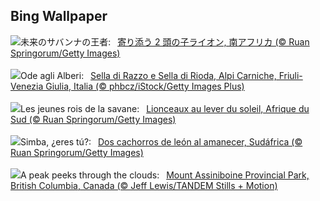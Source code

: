 ## Bing Wallpaper
![](https://www.bing.com/th?id=OHR.LionCubs_JA-JP4693137175_UHD.jpg&w=1000)未来のサバンナの王者:&nbsp;&ensp;[寄り添う 2 頭の子ライオン, 南アフリカ (© Ruan Springorum/Getty Images)](https://www.bing.com/th?id=OHR.LionCubs_JA-JP4693137175_UHD.jpg)
<br><br/>
![](https://www.bing.com/th?id=OHR.NationalTreeDay_IT-IT7236455581_UHD.jpg&w=1000)Ode agli Alberi:&nbsp;&ensp;[Sella di Razzo e Sella di Rioda, Alpi Carniche, Friuli-Venezia Giulia, Italia (© phbcz/iStock/Getty Images Plus)](https://www.bing.com/th?id=OHR.NationalTreeDay_IT-IT7236455581_UHD.jpg)
<br><br/>
![](https://www.bing.com/th?id=OHR.LionCubs_FR-FR2539679303_UHD.jpg&w=1000)Les jeunes rois de la savane:&nbsp;&ensp;[Lionceaux au lever du soleil, Afrique du Sud (© Ruan Springorum/Getty Images)](https://www.bing.com/th?id=OHR.LionCubs_FR-FR2539679303_UHD.jpg)
<br><br/>
![](https://www.bing.com/th?id=OHR.LionCubs_ES-ES2358814300_UHD.jpg&w=1000)Simba, ¿eres tú?:&nbsp;&ensp;[Dos cachorros de león al amanecer, Sudáfrica (© Ruan Springorum/Getty Images)](https://www.bing.com/th?id=OHR.LionCubs_ES-ES2358814300_UHD.jpg)
<br><br/>
![](https://www.bing.com/th?id=OHR.AssiniboineTS_EN-GB3913113807_UHD.jpg&w=1000)A peak peeks through the clouds:&nbsp;&ensp;[Mount Assiniboine Provincial Park, British Columbia, Canada (© Jeff Lewis/TANDEM Stills + Motion)](https://www.bing.com/th?id=OHR.AssiniboineTS_EN-GB3913113807_UHD.jpg)
<br><br/>
